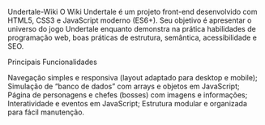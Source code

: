 Undertale-Wiki
O Wiki Undertale é um projeto front-end desenvolvido com HTML5, CSS3 e JavaScript moderno (ES6+). Seu objetivo é apresentar o universo do jogo Undertale enquanto demonstra na prática habilidades de programação web, boas práticas de estrutura, semântica, acessibilidade e SEO.

Principais Funcionalidades

Navegação simples e responsiva (layout adaptado para desktop e mobile); Simulação de “banco de dados” com arrays e objetos em JavaScript; Página de personagens e chefes (bosses) com imagens e informações; Interatividade e eventos em JavaScript; Estrutura modular e organizada para fácil manutenção.
